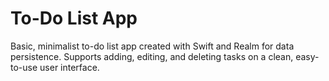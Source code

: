 # To-Do List App

Basic, minimalist to-do list app created with Swift and Realm for data persistence. Supports adding, editing, and deleting tasks on a clean, easy-to-use user interface. 


<!--stackedit_data:
eyJoaXN0b3J5IjpbLTQ1NzA0ODAwMF19
-->